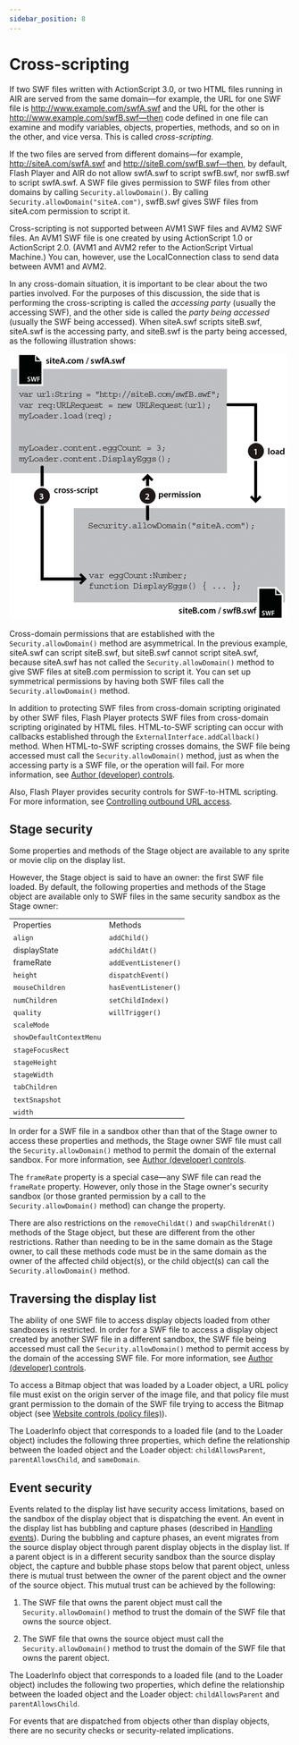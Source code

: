 ```yaml
---
sidebar_position: 8
---
```


# Cross-scripting

If two SWF files written with ActionScript 3.0, or two HTML files running in AIR
are served from the same domain—for example, the URL for one SWF file is
http://www.example.com/swfA.swf and the URL for the other is
http://www.example.com/swfB.swf—then code defined in one file can examine and
modify variables, objects, properties, methods, and so on in the other, and vice
versa. This is called _cross-scripting_.

If the two files are served from different domains—for example,
http://siteA.com/swfA.swf and http://siteB.com/swfB.swf—then, by default, Flash
Player and AIR do not allow swfA.swf to script swfB.swf, nor swfB.swf to script
swfA.swf. A SWF file gives permission to SWF files from other domains by calling
`Security.allowDomain()`. By calling `Security.allowDomain("siteA.com")`,
swfB.swf gives SWF files from siteA.com permission to script it.

Cross-scripting is not supported between AVM1 SWF files and AVM2 SWF files. An
AVM1 SWF file is one created by using ActionScript 1.0 or ActionScript 2.0.
(AVM1 and AVM2 refer to the ActionScript Virtual Machine.) You can, however, use
the LocalConnection class to send data between AVM1 and AVM2.

In any cross-domain situation, it is important to be clear about the two parties
involved. For the purposes of this discussion, the side that is performing the
cross-scripting is called the _accessing party_ (usually the accessing SWF), and
the other side is called the _party being accessed_ (usually the SWF being
accessed). When siteA.swf scripts siteB.swf, siteA.swf is the accessing party,
and siteB.swf is the party being accessed, as the following illustration shows:

![](../img/sc_crossScript_load_popup.png)

Cross-domain permissions that are established with the `Security.allowDomain()`
method are asymmetrical. In the previous example, siteA.swf can script
siteB.swf, but siteB.swf cannot script siteA.swf, because siteA.swf has not
called the `Security.allowDomain()` method to give SWF files at siteB.com
permission to script it. You can set up symmetrical permissions by having both
SWF files call the `Security.allowDomain()` method.

In addition to protecting SWF files from cross-domain scripting originated by
other SWF files, Flash Player protects SWF files from cross-domain scripting
originated by HTML files. HTML-to-SWF scripting can occur with callbacks
established through the `ExternalInterface.addCallback()` method. When
HTML-to-SWF scripting crosses domains, the SWF file being accessed must call the
`Security.allowDomain()` method, just as when the accessing party is a SWF file,
or the operation will fail. For more information, see
[Author (developer) controls](./permission-controls.md#author-developer-controls).

Also, Flash Player provides security controls for SWF-to-HTML scripting. For
more information, see
[Controlling outbound URL access](./controlling-outbound-url-access.md).

## Stage security

Some properties and methods of the Stage object are available to any sprite or
movie clip on the display list.

However, the Stage object is said to have an owner: the first SWF file loaded.
By default, the following properties and methods of the Stage object are
available only to SWF files in the same security sandbox as the Stage owner:

|                          |                      |
| ------------------------ | -------------------- |
| Properties               | Methods              |
| `align`                  | `addChild()`         |
| displayState             | `addChildAt()`       |
| frameRate                | `addEventListener()` |
| `height`                 | `dispatchEvent()`    |
| `mouseChildren`          | `hasEventListener()` |
| `numChildren`            | `setChildIndex()`    |
| `quality`                | `willTrigger()`      |
| `scaleMode`              |                      |
| `showDefaultContextMenu` |                      |
| `stageFocusRect`         |                      |
| `stageHeight`            |                      |
| `stageWidth`             |                      |
| `tabChildren`            |                      |
| `textSnapshot`           |                      |
| `width`                  |                      |

In order for a SWF file in a sandbox other than that of the Stage owner to
access these properties and methods, the Stage owner SWF file must call the
`Security.allowDomain()` method to permit the domain of the external sandbox.
For more information, see
[Author (developer) controls](./permission-controls.md#author-developer-controls).

The `frameRate` property is a special case—any SWF file can read the `frameRate`
property. However, only those in the Stage owner's security sandbox (or those
granted permission by a call to the `Security.allowDomain()` method) can change
the property.

There are also restrictions on the `removeChildAt()` and `swapChildrenAt()`
methods of the Stage object, but these are different from the other
restrictions. Rather than needing to be in the same domain as the Stage owner,
to call these methods code must be in the same domain as the owner of the
affected child object(s), or the child object(s) can call the
`Security.allowDomain()` method.

## Traversing the display list

The ability of one SWF file to access display objects loaded from other
sandboxes is restricted. In order for a SWF file to access a display object
created by another SWF file in a different sandbox, the SWF file being accessed
must call the `Security.allowDomain()` method to permit access by the domain of
the accessing SWF file. For more information, see
[Author (developer) controls](./permission-controls.md#author-developer-controls).

To access a Bitmap object that was loaded by a Loader object, a URL policy file
must exist on the origin server of the image file, and that policy file must
grant permission to the domain of the SWF file trying to access the Bitmap
object (see
[Website controls (policy files)](./permission-controls.md#website-controls-policy-files)).

The LoaderInfo object that corresponds to a loaded file (and to the Loader
object) includes the following three properties, which define the relationship
between the loaded object and the Loader object: `childAllowsParent`,
`parentAllowsChild`, and `sameDomain`.

## Event security

Events related to the display list have security access limitations, based on
the sandbox of the display object that is dispatching the event. An event in the
display list has bubbling and capture phases (described in
[Handling events](../core-actionscript-classes/handling-events/index.md)).
During the bubbling and capture phases, an event migrates from the source
display object through parent display objects in the display list. If a parent
object is in a different security sandbox than the source display object, the
capture and bubble phase stops below that parent object, unless there is mutual
trust between the owner of the parent object and the owner of the source object.
This mutual trust can be achieved by the following:

1.  The SWF file that owns the parent object must call the
    `Security.allowDomain()` method to trust the domain of the SWF file that
    owns the source object.

2.  The SWF file that owns the source object must call the
    `Security.allowDomain()` method to trust the domain of the SWF file that
    owns the parent object.

The LoaderInfo object that corresponds to a loaded file (and to the Loader
object) includes the following two properties, which define the relationship
between the loaded object and the Loader object: `childAllowsParent` and
`parentAllowsChild`.

For events that are dispatched from objects other than display objects, there
are no security checks or security-related implications.
